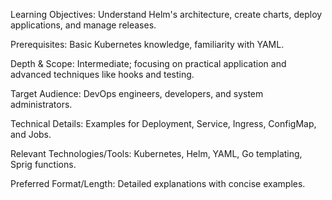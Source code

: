 Learning Objectives: Understand Helm's architecture, create charts, deploy applications, and manage releases.

Prerequisites: Basic Kubernetes knowledge, familiarity with YAML.

Depth & Scope: Intermediate; focusing on practical application and advanced techniques like hooks and testing.

Target Audience: DevOps engineers, developers, and system administrators.

Technical Details: Examples for Deployment, Service, Ingress, ConfigMap, and Jobs.

Relevant Technologies/Tools: Kubernetes, Helm, YAML, Go templating, Sprig functions.

Preferred Format/Length: Detailed explanations with concise examples.

